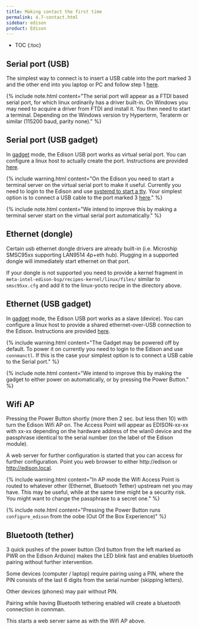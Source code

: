 ```yaml
---
title: Making contact the first time
permalink: 4.7-contact.html
sidebar: edison
product: Edison
---
```

* TOC
{:toc}

## Serial port (USB)
The simplest way to connect is to insert a USB cable into the port marked 3 and the other end into you laptop or PC and follow step 1 [here](2.3-Building-and-flashing-U-boot.html#flashing-only-u-boot). 

{% include note.html content="The serial port will appear as a FTDI based serial port, for which linux ordinarily has a driver built-in. On Windows you may need to acquire a driver from FTDI and install it. You then need to start a terminal. Depending on the Windows version try Hyperterm, Teraterm or similar (115200 baud, parity none)." %}

## Serial port (USB gadget)
In [gadget](4.4-hsu-i2c-spi.html#gadget-device-mode) mode, the Edison USB port works as virtual serial port. You can configure a linux host to actually create the port. Instructions are provided [here](4.2-networking.html#gadget).

{% include warning.html content="On the Edison you need to start a terminal server on the virtual serial port to make it useful. Currently you need to login to the Edison and use [systemd to start a tty](4.4-hsu-i2c-spi.html#3-serial-port-over-usb). Your simplest option is to connect a USB cable to the port marked 3 [here](2.3-Building-and-flashing-U-boot.html#flashing-only-u-boot)." %}

{% include note.html content="We intend to improve this by making a terminal server start on the virtual serial port automatically." %}

## Ethernet (dongle)
Certain usb ethernet dongle drivers are already built-in (i.e. Microship SMSC95xx supporting LAN9514 4p+eth hub). Plugging in a supported dongle will immediately start ethernet on that port.

If your dongle is not supported you need to provide a kernel fragment in `meta-intel-edison-bsp/recipes-kernel/linux/files/` similar to `smsc95xx.cfg` and add it to the linux-yocto recipe in the directory above.

## Ethernet (USB gadget)
In [gadget](4.4-hsu-i2c-spi.html#gadget-device-mode) mode, the Edison USB port works as a slave (device). You can configure a linux host to provide a shared ethernet-over-USB connection to the Edison. Instructions are provided [here](4.2-networking.html#gadget).

{% include warning.html content="The Gadget may be powered off by default. To power it on currently you need to login to the Edison and use `connmanctl`. If this is the case your simplest option is to connect a USB cable to the Serial port." %}

{% include note.html content="We intend to improve this by making the gadget to either power on automatically, or by pressing the Power Button." %}

## Wifi AP
Pressing the Power Button shortly (more then 2 sec. but less then 10) with turn the Edison Wifi AP on. The Access Point will appear as EDISON-xx-xx with xx-xx depending on the hardware address of the wlan0 device and the passphrase identical to the serial number (on the label of the Edison module).

A web server for further configuration is started that you can access for further configuration. Point you web browser to either http://edison or http://edison.local.

{% include warning.html content="In AP mode the Wifi Access Point is routed to whatever other (Ethernet, Bluetooth Tether) upstream net you may have. This may be useful, while at the same time might be a security risk. You might want to change the passphrase to a secret one." %}

{% include note.html content="Pressing the Power Button runs `configure_edison` from the oobe (Out Of the Box Experience)" %}

## Bluetooth (tether)
3 quick pushes of the power button (3rd button from the left marked as PWR on the Edison Arduino) makes the LED blink fast and enables bluetooth pairing without further intervention.

Some devices (computer / laptop) require pairing using a PIN, where the PIN consists of the last 6 digits from the serial number (skipping letters).

Other devices (phones) may pair without PIN.

Pairing while having Bluetooth tethering enabled will create a bluetooth connection in connman. 

This starts a web server same as with the Wifi AP above.
